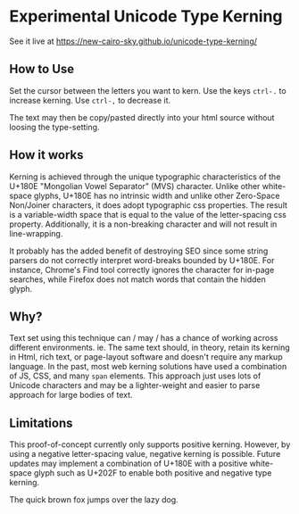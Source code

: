 # Experimental Unicode Type Kerning

See it live at https://new-cairo-sky.github.io/unicode-type-kerning/

## How to Use

Set the cursor between the letters you want to kern. Use the keys
`ctrl-.` to increase kerning. Use `ctrl-,` to decrease it.

The text may then be copy/pasted directly into your html source without loosing the type-setting.

## How it works

Kerning is achieved through the unique typographic characteristics of
the U+180E "Mongolian Vowel Separator" (MVS) character. Unlike other
white-space glyphs, U+180E has no intrinsic width and unlike other
Zero-Space Non/Joiner characters, it does adopt typographic css
properties. The result is a variable-width space that is equal to the
value of the letter-spacing css property. Additionally, it is a
non-breaking character and will not result in line-wrapping.

It probably has the added benefit of destroying SEO since some string
parsers do not correctly interpret word-breaks bounded by U+180E. For
instance, Chrome's Find tool correctly ignores the character for in-page
searches, while Firefox does not match words that contain the hidden
glyph.

## Why?

Text set using this technique can / may / has a chance of working across different environments. ie. The same text should, in theory, retain its kerning in Html, rich text, or page-layout software and doesn't require any markup language. In the past, most web kerning solutions have used a combination of JS, CSS, and many `span` elements. This approach just uses lots of Unicode characters and may be a lighter-weight and easier to parse approach for large bodies of text.

## Limitations

This proof-of-concept currently only supports positive kerning. However,
by using a negative letter-spacing value, negative kerning is possible.
Future updates may implement a combination of U+180E with
a positive white-space glyph such as U+202F to enable both positive and
negative type kerning.

T᠎᠎᠎᠎᠎᠎᠎᠎᠎᠎᠎᠎᠎᠎᠎᠎᠎᠎᠎᠎᠎᠎᠎᠎h᠎᠎᠎᠎e qu᠎᠎᠎᠎i᠎᠎᠎᠎c᠎᠎᠎᠎᠎᠎᠎᠎᠎᠎᠎᠎᠎᠎᠎᠎k br᠎᠎᠎᠎ow᠎᠎᠎᠎n f᠎᠎᠎᠎᠎᠎᠎᠎ox jump᠎᠎᠎᠎s o᠎᠎᠎᠎v᠎᠎᠎᠎e᠎᠎᠎᠎r t᠎᠎᠎᠎᠎᠎᠎᠎᠎᠎᠎᠎᠎᠎᠎᠎᠎᠎᠎᠎᠎᠎᠎᠎he la᠎᠎᠎᠎z᠎᠎᠎᠎᠎᠎᠎᠎᠎᠎᠎᠎y d᠎᠎᠎᠎og.
